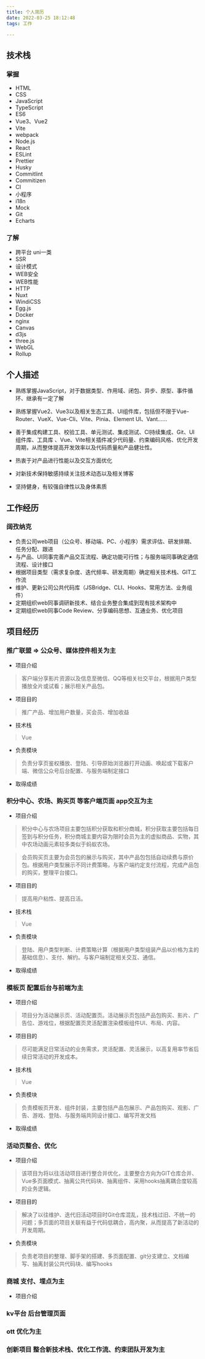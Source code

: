 ```yaml
---
title: 个人简历
date: 2022-03-25 18:12:48
tags: 工作

---
```



## 技术栈
### 掌握
* HTML
* CSS
* JavaScript
* TypeScript
* ES6
* Vue3、Vue2
* Vite
* webpack
* Node.js
* React
* ESLint
* Prettier
* Husky
* Commitlint
* Commitizen
* CI
* 小程序
* i18n
* Mock
* Git
* Echarts


### 了解
* 跨平台 uni一类
* SSR
* 设计模式
* WEB安全
* WEB性能
* HTTP
* Nuxt
* WindiCSS
* Egg.js
* Docker
* nginx
* Canvas
* d3js
* three.js
* WebGL
* Rollup

## 个人描述

* 熟练掌握JavaScript，对于数据类型、作用域、闭包、异步、原型、事件循环、继承有一定了解

* 熟练掌握Vue2、Vue3以及相关生态工具、UI组件库，包括但不限于Vue-Router、VueX、Vue-Cli、Vite、Pinia、Element UI、Vant......

* 善于集成构建工具、校验工具、单元测试、集成测试、CI持续集成、Git、UI组件库、工具库
、Vue、Vite相关插件减少代码量、约束编码风格、优化开发周期，从而整体提高开发效率以及代码质量和产品健壮性。
* 热衷于对产品进行性能以及交互方面优化
* 对新技术保持敏感持续关注技术动态以及相关博客
* 坚持健身，有较强自律性以及身体素质

## 工作经历

### 阔孜纳克
* 负责公司web项目（公众号、移动端、PC、小程序）需求评估、研发排期、任务分配、跟进
* 与产品、UI同事完善产品交互流程、确定功能可行性；与服务端同事确定通信流程、设计接口
* 根据项目类型（需求复杂度、迭代频率、研发周期）确定相关技术栈、GIT工作流
* 维护、更新公司公共代码库（JSBridge、CLI、Hooks、常用方法、业务组件）
* 定期组织web同事调研新技术、结合业务整合集成到现有技术架构中
* 定期组织web同事Code Review、分享编码思想、互通业务、优化项目




## 项目经历
###  推广联盟 => 公众号、媒体控件相关为主

* 项目介绍

> 客户端分享影片资源以及信息至微信、QQ等相关社交平台，根据用户类型播放全片或试看；展示相关产品包。

* 项目目的

> 推广产品、增加用户数量，买会员、增加收益

* 技术栈

> Vue

* 负责模块

> 负责分享页鉴权播放、登陆、引导原始浏览器打开动画、唤起或下载客户端、微信公众号后台配置、与服务端制定接口

* 取得成绩


###  积分中心、农场、购买页 等客户端页面 app交互为主

* 项目介绍

> 积分中心与农场项目主要包括积分获取和积分商城，积分获取主要包括每日签到与积分任务，积分商城主要内容为限时会员为主的虚拟商品、实物，其中农场动画元素较多类似于蚂蚁农场。


> 会员购买页主要为会员包的展示与购买，其中产品包包括自动续费与原价包。根据用户类型展示不同计费策略，与客户端约定支付流程，完成产品包的购买，整理平台接口。

* 项目目的

> 提高用户粘性、提高日活。

* 技术栈

> Vue

* 负责模块

> 登陆、用户类型判断、计费策略计算（根据用户类型组装产品以价格为主的基础信息）、支付、解约。与客户端制定相关交互、通信。

* 取得成绩


###  模板页 配置后台与前端为主

* 项目介绍


> 项目分为活动展示页、活动配置页。活动展示页包括产品包购买、影片、广告位、游戏位，根据配置页灵活配置渲染模板组件UI、布局、内容。


* 项目目的


> 尽可能满足日常活动的业务需求，灵活配置、灵活展示，以高复用率节省后续日常活动的开发成本。


* 技术栈


> Vue


* 负责模块

> 负责模板页开发、组件封装，主要包括产品包展示、产品包购买、观影、广告、游戏、登陆、与服务端共同设计接口、编写开发文档

* 取得成绩
###  活动页整合、优化

* 项目介绍

> 该项目为将以往活动项目进行整合并优化，主要整合方向为GIT仓库合并、Vue多页面模式、抽离公共代码块、抽离组件、采用hooks抽离耦合度较高的业务逻辑。

* 项目目的

> 解决了以往维护、迭代旧活动项目时Git仓库混乱，技术栈过旧、不统一的问题；多页面的项目关联有益于代码低耦合，高内聚，从而提高了新活动的开发周期。

* 负责模块

> 负责老项目的整理、脚手架的搭建、多页面配置、git分支建立、文档编写、抽离封装公共代码块、编写hooks


###  商城 支付、埋点为主


* 项目介绍

> 
###  kv平台 后台管理页面
###  ott 优化为主
###    创新项目 整合新技术栈、优化工作流、约束团队开发为主
